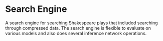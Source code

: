 # Search Engine
A search engine for searching Shakespeare plays that included searching through compressed data. The search engine is flexible to evaluate on various models and also does several inference network operations. 
